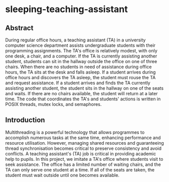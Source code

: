 # sleeping-teaching-assistant
## Abstract
During regular office hours, a teaching assistant (TA) in a university computer science department assists undergraduate students with their programming assignments. The TA's office is relatively modest, with only one desk, a chair, and a computer. If the TA is currently assisting another student, students can sit in the hallway outside the office on one of three chairs. When there are no students in need of assistance during office hours, the TA sits at the desk and falls asleep. If a student arrives during office hours and discovers the TA asleep, the student must rouse the TA and request assistance. If a student arrives and finds the TA currently assisting another student, the student sits in the hallway on one of the seats and waits. If there are no chairs available, the student will return at a later time. The code that coordinates the TA's and students' actions is written in POSIX threads, mutex locks, and semaphores.
## Introduction
Multithreading is a powerful technology that allows programmes to accomplish numerous tasks at the same time, enhancing performance and resource utilisation. However, managing shared resources and guaranteeing thread synchronisation becomes critical to preserve consistency and avoid conflicts. A teaching assistant's (TA) job is critical in providing academic help to pupils. In this project, we imitate a TA's office where students visit to seek assistance. The office has a limited number of waiting chairs, and the TA can only serve one student at a time. If all of the seats are taken, the student must wait outside until one becomes available.
